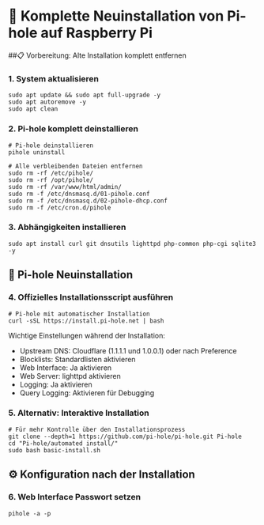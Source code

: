 # 🔧 Komplette Neuinstallation von Pi-hole auf Raspberry Pi 

##📋 Vorbereitung: Alte Installation komplett entfernen

### 1. System aktualisieren
```
sudo apt update && sudo apt full-upgrade -y
sudo apt autoremove -y
sudo apt clean
```

### 2. Pi-hole komplett deinstallieren
```
# Pi-hole deinstallieren
pihole uninstall

# Alle verbleibenden Dateien entfernen
sudo rm -rf /etc/pihole/
sudo rm -rf /opt/pihole/
sudo rm -rf /var/www/html/admin/
sudo rm -f /etc/dnsmasq.d/01-pihole.conf
sudo rm -f /etc/dnsmasq.d/02-pihole-dhcp.conf
sudo rm -f /etc/cron.d/pihole
```

### 3. Abhängigkeiten installieren
```
sudo apt install curl git dnsutils lighttpd php-common php-cgi sqlite3 -y
```

## 🚀 Pi-hole Neuinstallation

### 4. Offizielles Installationsscript ausführen
```
# Pi-hole mit automatischer Installation
curl -sSL https://install.pi-hole.net | bash
```

Wichtige Einstellungen während der Installation:
- Upstream DNS: Cloudflare (1.1.1.1 und 1.0.0.1) oder nach Preference
- Blocklists: Standardlisten aktivieren
- Web Interface: Ja aktivieren
- Web Server: lighttpd aktivieren
- Logging: Ja aktivieren
- Query Logging: Aktivieren für Debugging

### 5. Alternativ: Interaktive Installation
```
# Für mehr Kontrolle über den Installationsprozess
git clone --depth=1 https://github.com/pi-hole/pi-hole.git Pi-hole
cd "Pi-hole/automated install/"
sudo bash basic-install.sh
```

## ⚙️ Konfiguration nach der Installation

### 6. Web Interface Passwort setzen
```
pihole -a -p
```


